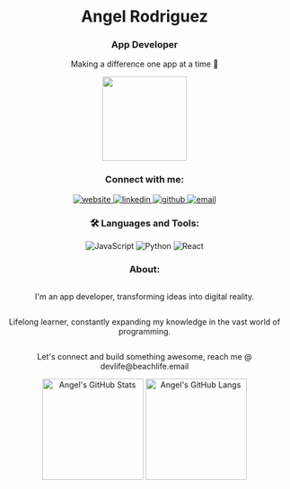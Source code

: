 <div align="center">
  <h1>Angel Rodriguez</h1>
  <h3>App Developer</h3>
  <p>Making a difference one app at a time 🚀</p>
  <p>
    <img src="https://res.cloudinary.com/angelrodriguez/image/upload/v1680185483/bitmojime.png" width="150">
  </p>
  <h3>Connect with me:</h3>
  <p>
    <a href="https://www.angelrod.dev/" target="_blank" title="angelrod.dev">
      <img src="https://img.icons8.com/bubbles/64/undefined/domain.png" alt="website">
    </a>
    <a href="https://www.linkedin.com/in/angelrodriguezlead/" target="_blank" title="LinkedIn">
      <img src="https://img.icons8.com/bubbles/64/undefined/linkedin.png" alt="linkedin">
    </a>
    <a href="https://github.com/angelr1076" target="_blank" title="Github">
      <img src="https://img.icons8.com/bubbles/64/undefined/github.png" alt="github">
    </a>
    <a href="mailto:angelrod@beachlife.email" target="_blank" title="email">
      <img src="https://img.icons8.com/bubbles/64/undefined/email.png" alt="email">
    </a>
  </p>
  <!-- Icons by icons8.com <https://icons8.com/icons/bubbles> -->
  <h3>🛠️ Languages and Tools:</h3>
  <p>
    <img src="https://img.shields.io/badge/JavaScript-yellow?style=for-the-badge&logo=javascript&logoColor=black" alt="JavaScript"/>
    <img src="https://img.shields.io/badge/Python-green?style=for-the-badge&logo=python&logoColor=black" alt="Python"/>
    <img src="https://img.shields.io/badge/React-blue?style=for-the-badge&logo=react&logoColor=white" alt="React"/>
    <!-- Add more languages and tools here -->
  </p>
  <h3>About:</h3>
  <div style="display:flex;flex-direction:column;align-content:center;">
    <p>I'm an app developer, transforming ideas into digital reality.</p>
    <p>Lifelong learner, constantly expanding my knowledge in the vast world of programming.</p>
    <p>Let's connect and build something awesome, reach me @ devlife@beachlife.email</p>
  </div>
  <div>
      <img alt="Angel's GitHub Stats" height="180px" src="https://github-readme-stats.vercel.app/api?username=angelr1076&theme=noctis_minimus&hide_border=true&show_icons=true&count_private=true">
      <img alt="Angel's GitHub Langs" height="180px" src="https://github-readme-stats.vercel.app/api/top-langs/?username=angelr1076&theme=noctis_minimus&hide_border=true&show_icons=true&langs_count=4"
  </div>
</div>

